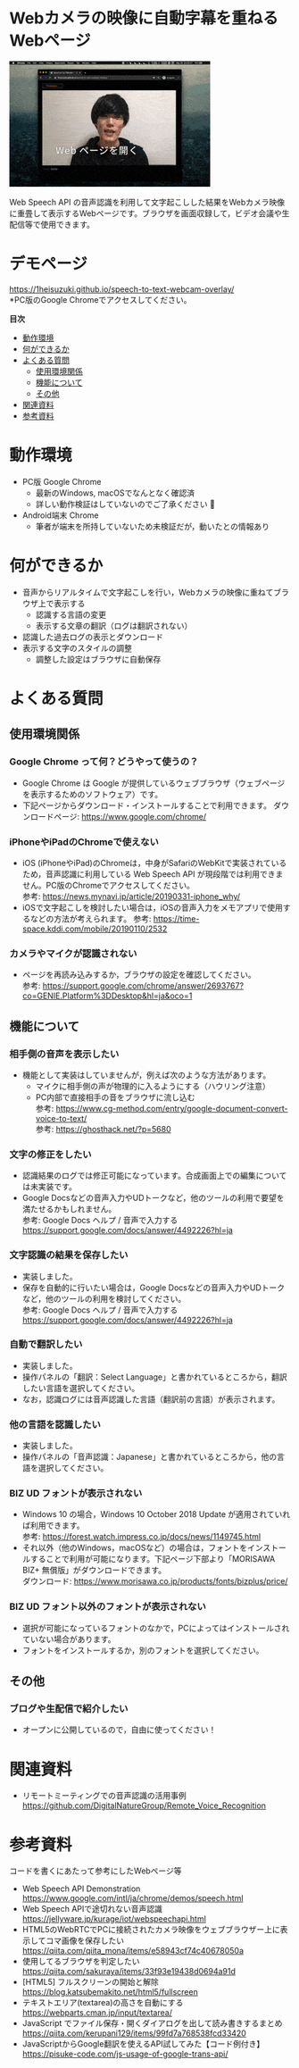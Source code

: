 # Webカメラの映像に自動字幕を重ねるWebページ
<img src="./sample.gif" alt="動作風景「このページを開くだけで音声認識をした結果の字幕をこんな感じで…」">

Web Speech API の音声認識を利用して文字起こしした結果をWebカメラ映像に重畳して表示するWebページです。ブラウザを画面収録して，ビデオ会議や生配信等で使用できます。

# デモページ
https://1heisuzuki.github.io/speech-to-text-webcam-overlay/  
*PC版のGoogle Chromeでアクセスしてください。

**目次**
- [動作環境](#動作環境)
- [何ができるか](#何ができるか)
- [よくある質問](#よくある質問)
  - [使用環境関係](#使用環境関係)
  - [機能について](#機能について)
  - [その他](#その他)
- [関連資料](#関連資料)
- [参考資料](#参考資料)


# 動作環境
- PC版 Google Chrome
  - 最新のWindows, macOSでなんとなく確認済
  - 詳しい動作検証はしていないのでご了承ください :pray:
- Android端末 Chrome
  - 筆者が端末を所持していないため未検証だが，動いたとの情報あり

# 何ができるか
- 音声からリアルタイムで文字起こしを行い，Webカメラの映像に重ねてブラウザ上で表示する
  - 認識する言語の変更
  - 表示する文章の翻訳（ログは翻訳されない）
- 認識した過去ログの表示とダウンロード
- 表示する文字のスタイルの調整
  - 調整した設定はブラウザに自動保存

# よくある質問
## 使用環境関係
### Google Chrome って何？どうやって使うの？
- Google Chrome は Google が提供しているウェブブラウザ（ウェブページを表示するためのソフトウェア）です。
- 下記ページからダウンロード・インストールすることで利用できます。
ダウンロードページ: https://www.google.com/chrome/

### iPhoneやiPadのChromeで使えない
- iOS (iPhoneやiPad)のChromeは，中身がSafariのWebKitで実装されているため，音声認識に利用している Web Speech API が現段階では利用できません。PC版のChromeでアクセスしてください。  
参考: https://news.mynavi.jp/article/20190331-iphone_why/
- iOSで文字起こしを検討したい場合は，iOSの音声入力をメモアプリで使用するなどの方法が考えられます。
参考: https://time-space.kddi.com/mobile/20190110/2532

### カメラやマイクが認識されない
- ページを再読み込みするか，ブラウザの設定を確認してください。  
参考: https://support.google.com/chrome/answer/2693767?co=GENIE.Platform%3DDesktop&hl=ja&oco=1

## 機能について
### 相手側の音声を表示したい
- 機能として実装はしていませんが，例えば次のような方法があります。
  - マイクに相手側の声が物理的に入るようにする（ハウリング注意）
  - PC内部で直接相手の音をブラウザに流し込む  
    参考: https://www.cg-method.com/entry/google-document-convert-voice-to-text/  
    参考: https://ghosthack.net/?p=5680

### 文字の修正をしたい
- 認識結果のログでは修正可能になっています。合成画面上での編集については未実装です。
- Google Docsなどの音声入力やUDトークなど，他のツールの利用で要望を満たせるかもしれません。  
参考: Google Docs ヘルプ / 音声で入力する https://support.google.com/docs/answer/4492226?hl=ja

### 文字認識の結果を保存したい
- 実装しました。
- 保存を自動的に行いたい場合は，Google Docsなどの音声入力やUDトークなど，他のツールの利用を検討してください。  
参考: Google Docs ヘルプ / 音声で入力する https://support.google.com/docs/answer/4492226?hl=ja  

### 自動で翻訳したい
- 実装しました。
- 操作パネルの「翻訳：Select Language」と書かれているところから，翻訳したい言語を選択してください。
- なお，認識ログには音声認識した言語（翻訳前の言語）が表示されます。

### 他の言語を認識したい
- 実装しました。
- 操作パネルの「音声認識：Japanese」と書かれているところから，他の言語を選択してください。

### BIZ UD フォントが表示されない
- Windows 10 の場合，Windows 10 October 2018 Update が適用されていれば利用できます。  
参考: https://forest.watch.impress.co.jp/docs/news/1149745.html
- それ以外（他のWindows，macOSなど）の場合は，フォントをインストールすることで利用が可能になります。下記ページ下部より「MORISAWA BIZ+ 無償版」がダウンロードできます。  
ダウンロード: https://www.morisawa.co.jp/products/fonts/bizplus/price/  

### BIZ UD フォント以外のフォントが表示されない
- 選択が可能になっているフォントのなかで，PCによってはインストールされていない場合があります。
- フォントをインストールするか，別のフォントを選択してください。

## その他
### ブログや生配信で紹介したい
- オープンに公開しているので，自由に使ってください！

# 関連資料
- リモートミーティングでの音声認識の活用事例  
https://github.com/DigitalNatureGroup/Remote_Voice_Recognition

# 参考資料
コードを書くにあたって参考にしたWebページ等
- Web Speech API Demonstration  
https://www.google.com/intl/ja/chrome/demos/speech.html
- Web Speech APIで途切れない音声認識  
https://jellyware.jp/kurage/iot/webspeechapi.html
- HTML5のWebRTCでPCに接続されたカメラ映像をウェブブラウザー上に表示してコマ画像を保存したい  
https://qiita.com/qiita_mona/items/e58943cf74c40678050a
- 使用してるブラウザを判定したい  
https://qiita.com/sakuraya/items/33f93e19438d0694a91d
- [HTML5] フルスクリーンの開始と解除  
https://blog.katsubemakito.net/html5/fullscreen
- テキストエリア(textarea)の高さを自動にする  
https://webparts.cman.jp/input/textarea/
- JavaScript でファイル保存・開くダイアログを出して読み書きするまとめ  
https://qiita.com/kerupani129/items/99fd7a768538fcd33420
- JavaScriptからGoogle翻訳を使えるAPI試してみた【コード例付き】  
https://pisuke-code.com/js-usage-of-google-trans-api/
